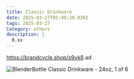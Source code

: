 ```yaml
---
title: Classic Drinkware
date: 2025-03-27T05:49:20.930Z
tags: 2025-03-27
Category: others
description: |
  8.xx
---
```

https://brandcycle.shop/s9vk8  ad 

<!--StartFragment-->

![BlenderBottle Classic Drinkware - 24oz, 1 of 6](https://target.scene7.com/is/image/Target/GUEST_e0bf2247-1e67-4559-82d0-6c2705a2db46?wid=475&hei=475&qlt=80&fmt=webp)

<!--EndFragment-->